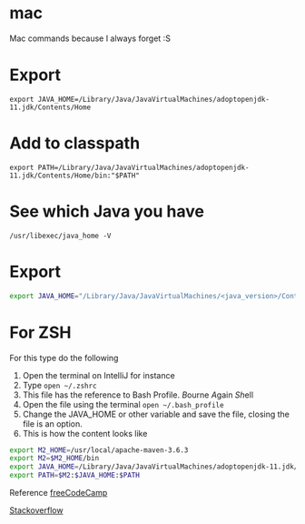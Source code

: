 # mac
Mac commands because I always forget :S

# Export 
```console
export JAVA_HOME=/Library/Java/JavaVirtualMachines/adoptopenjdk-11.jdk/Contents/Home
```

# Add to classpath
```console
export PATH=/Library/Java/JavaVirtualMachines/adoptopenjdk-11.jdk/Contents/Home/bin:"$PATH"
```


# See which Java you have
```console
/usr/libexec/java_home -V
``` 

# Export
```bash
export JAVA_HOME="/Library/Java/JavaVirtualMachines/<java_version>/Contents/Home"
```

# For ZSH
For this type do the following

1. Open the terminal on IntelliJ for instance
2. Type ```open ~/.zshrc``` 
3. This file has the reference to Bash Profile. *B*ourne *A*gain *Sh*ell
4. Open the file using the terminal ``open ~/.bash_profile``
5. Change the JAVA_HOME or other variable and save the file, closing the file is an option.
6. This is how the content looks like 
```bash
export M2_HOME=/usr/local/apache-maven-3.6.3
export M2=$M2_HOME/bin
export JAVA_HOME=/Library/Java/JavaVirtualMachines/adoptopenjdk-11.jdk/Contents/Home
export PATH=$M2:$JAVA_HOME:$PATH
```

Reference [freeCodeCamp](https://www.freecodecamp.org/news/how-to-configure-your-macos-terminal-with-zsh-like-a-pro-c0ab3f3c1156/)

[Stackoverflow](https://stackoverflow.com/questions/21964709/how-to-set-or-change-the-default-java-jdk-version-on-os-x)
